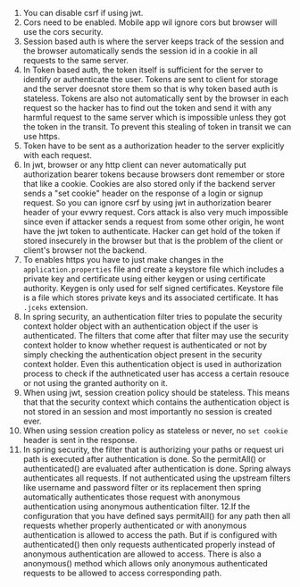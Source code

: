 1. You can disable csrf if using jwt.
2. Cors need to be enabled. Mobile app wil ignore cors but browser will use the cors security.
3. Session based auth is where the server keeps track of the session and the  browser automatically sends the session id in a cookie in all requests to the same server.
4. In Token based auth, the token itself is sufficient for the server to identify or authenticate the user. Tokens are sent to client for storage and the server doesnot store them so that is why token based auth is stateless. Tokens are also not automatically sent by the browser in each request  so the hacker has to find out the token and send it with any harmful request to the same server which is impossible unless they got the token in the transit. To prevent this stealing of token in transit we can use https.
5. Token have to be sent as a authorization header to the server explicitly with each request.
6. In jwt, browser or any http client can never automatically put authorization bearer tokens because browsers dont remember or store that like a cookie. Cookies are also stored only if the backend server sends a "set cookie" header on the response of a login or signup request. So you can ignore csrf by using jwt in authorization bearer header of your evwry request. Cors attack is also very much impossible since even if attacker sends a request from some other origin, he wont have the jwt token to authenticate. Hacker can get hold of the token if stored insecurely in the browser but that is the problem of the client or client's browser not the backend.
7. To enables https you have to just make changes in the  `application.properties` file and create a keystore file which includes a private key and certificate using either keygen or using certificate authority. Keygen is only used for self signed certificates.
Keystore file is a file which stores private keys and its associated certificate. It has `.jceks` extension.
8. In spring security, an authentication filter tries to populate the security context holder object with an authentication object if the user is authenticated. The filters that come after that filter may use the security context holder to know whether request is authenticated or not by simply checking the authentication object present in the security context holder.
Even this authentication object is used in authorization process to check if the authneticated user has access a certain resouce or not using the granted authority on it.
9. When using jwt, session creation policy should be stateless. This means that that the security context which contains the authentication object is not stored in an session and most importantly no session is created ever.
10. When using session creation policy as stateless or never, no `set cookie` header is sent in the response.
11. In spring security, the filter that is authorizing your paths or request uri path is executed after authentication is done. So the permitAll() or authenticated() are evaluated after authentication is done. Spring always authenticates all requests. If not authenticated using the upstream filters like username and password filter or its replacement then spring automatically authenticates those request with anonymous authentication using anonymous authentication filter.
12.If the configuration that you have defined says permitAll() for any path then all requests whether properly authenticated or with anonymous authentication is allowed to  access the path. But if is configured with authenticated() then only requests authenticated properly instead of anonymous authentication are allowed to access. There is also a anonymous() method which allows only anonymous authenticated requests to be allowed to access corresponding path.
